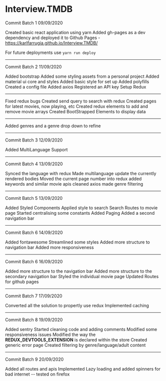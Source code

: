 # Interview.TMDB

Commit Batch 1 09/09/2020 

Created basic react application using yarn
Added gh-pages as a dev dependency and deployed it to Github Pages - https://karlfarrugia.github.io/Interview.TMDB/

For future deployments use `yarn run deploy`

____

Commit Batch 2 11/09/2020 

Added bootstrap
Added some styling assets from a personal project
Added material ui core and styles
Added basic style for set up
Added polyfills
Created a config file
Added axios
Registered an API key
Setup Redux

____

Fixed redux bugs
Created send query to search with redux
Created pages for latest movies, now playing, etc
Created redux elements to add and remove movie arrays
Created BootStrapped Elements to display data

____

Added genres and a genre drop down to refine

____

Commit Batch 3 12/09/2020 

Added MultiLanguage Support
____

Commit Batch 4 13/09/2020 

Synced the language with redux
Made multilanguage update the currently rendered bodies
Moved the current page number into redux
added keywords and similar movie apis
cleaned axios
made genre filtering
____

Commit Batch 5 13/09/2020 

Added Styled Components
Applied style to search
Search Routes to movie page
Started centralising some constants
Added Paging
Added a second navigation bar
____

Commit Batch 6 14/09/2020 

Added fontawesome
Streamlined some styles
Added more structure to navigation bar 
Added more responsiveness
____

Commit Batch 6 16/09/2020 

Added more structure to the navigation bar
Added more structure to the secondary navigation bar
Styled the individual movie page
Updated Routes for github pages

____

Commit Batch 7 17/09/2020 

Converted all the solution to propertly use redux
Implemented caching

____

Commit Batch 8 19/09/2020 

Added sentry
Started cleaning code and adding comments
Modified some responsiveness issues
Modified the way the __REDUX_DEVTOOLS_EXTENSION__ is declared within the store
Created generic error page
Created filtering by genre/language/adult content

____

Commit Batch 9 20/09/2020 

Added all routes and apis
Implemented Lazy loading and added spinners for bad internet -- tested on firefox